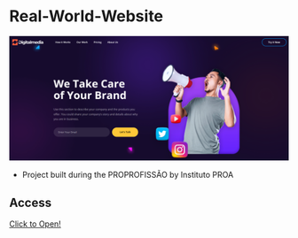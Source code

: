 # Real-World-Website

 ![preview](preview.png)

 - Project built during the PROPROFISSÃO by Instituto PROA

## Access
 [Click to Open!](https://guirl-dev.github.io/Real-World-Website/)
